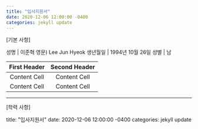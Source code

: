 ```yaml
---
title: "입사지원서"
date: 2020-12-06 12:00:00 -0400
categories: jekyll update
---
```

[기본 사항]

성명      |  이준혁  영문) Lee Jun Hyeok
생년월일  | 1994년 10월 26일
성별      | 남


First Header  | Second Header
:-------------: | :-------------:
Content Cell  | Content Cell
Content Cell  | Content Cell

---
[학력 사항]

title: "입사지원서"
date: 2020-12-06 12:00:00 -0400
categories: jekyll update

